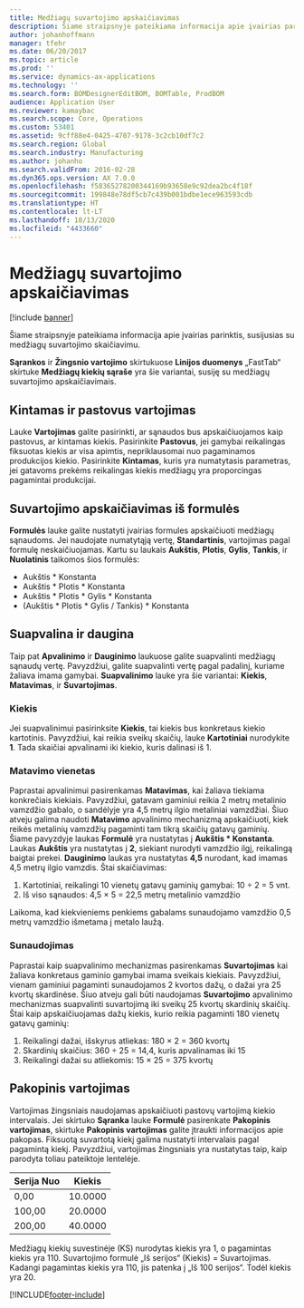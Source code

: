 ```yaml
---
title: Medžiagų suvartojimo apskaičiavimas
description: Šiame straipsnyje pateikiama informacija apie įvairias parinktis, susijusias su medžiagų suvartojimo skaičiavimu.
author: johanhoffmann
manager: tfehr
ms.date: 06/20/2017
ms.topic: article
ms.prod: ''
ms.service: dynamics-ax-applications
ms.technology: ''
ms.search.form: BOMDesignerEditBOM, BOMTable, ProdBOM
audience: Application User
ms.reviewer: kamaybac
ms.search.scope: Core, Operations
ms.custom: 53401
ms.assetid: 9cff88e4-0425-4707-9178-3c2cb10df7c2
ms.search.region: Global
ms.search.industry: Manufacturing
ms.author: johanho
ms.search.validFrom: 2016-02-28
ms.dyn365.ops.version: AX 7.0.0
ms.openlocfilehash: f58365278200344169b93658e9c92dea2bc4f18f
ms.sourcegitcommit: 199848e78df5cb7c439b001bdbe1ece963593cdb
ms.translationtype: HT
ms.contentlocale: lt-LT
ms.lasthandoff: 10/13/2020
ms.locfileid: "4433660"
---
```

# <a name="calculate-material-consumption"></a>Medžiagų suvartojimo apskaičiavimas

[!include [banner](../includes/banner.md)]

Šiame straipsnyje pateikiama informacija apie įvairias parinktis, susijusias su medžiagų suvartojimo skaičiavimu. 

**Sąrankos** ir **Žingsnio vartojimo** skirtukuose **Linijos duomenys** „FastTab“ skirtuke **Medžiagų kiekių sąraše** yra šie variantai, susiję su medžiagų suvartojimo apskaičiavimais.

## <a name="variable-and-constant-consumption"></a>Kintamas ir pastovus vartojimas
Lauke **Vartojimas** galite pasirinkti, ar sąnaudos bus apskaičiuojamos kaip pastovus, ar kintamas kiekis. Pasirinkite **Pastovus**, jei gamybai reikalingas fiksuotas kiekis ar visa apimtis, nepriklausomai nuo pagaminamos produkcijos kiekio. Pasirinkite **Kintamas**, kuris yra numatytasis parametras, jei gatavoms prekėms reikalingas kiekis medžiagų yra proporcingas pagamintai produkcijai.

## <a name="calculating-consumption-from-a-formula"></a>Suvartojimo apskaičiavimas iš formulės
**Formulės** lauke galite nustatyti įvairias formules apskaičiuoti medžiagų sąnaudoms. Jei naudojate numatytąją vertę, **Standartinis**, vartojimas pagal formulę neskaičiuojamas. Kartu su laukais **Aukštis**, **Plotis**, **Gylis**, **Tankis**, ir **Nuolatinis** taikomos šios formulės:

-   Aukštis \* Konstanta
-   Aukštis \* Plotis \* Konstanta
-   Aukštis \* Plotis \* Gylis \* Konstanta
-   (Aukštis \* Plotis \* Gylis / Tankis) \* Konstanta

## <a name="rounding-up-and-multiples"></a>Suapvalina ir daugina
Taip pat **Apvalinimo** ir **Dauginimo** laukuose galite suapvalinti medžiagų sąnaudų vertę. Pavyzdžiui, galite suapvalinti vertę pagal padalinį, kuriame žaliava imama gamybai. **Suapvalinimo** lauke yra šie variantai: **Kiekis**, **Matavimas**, ir **Suvartojimas**.

### <a name="quantity"></a>Kiekis

Jei suapvalinimui pasirinksite **Kiekis**, tai kiekis bus konkretaus kiekio kartotinis. Pavyzdžiui, kai reikia sveikų skaičių, lauke **Kartotiniai** nurodykite **1**. Tada skaičiai apvalinami iki kiekio, kuris dalinasi iš 1.

### <a name="measurement"></a>Matavimo vienetas

Paprastai apvalinimui pasirenkamas **Matavimas**, kai žaliava tiekiama konkrečiais kiekiais. Pavyzdžiui, gatavam gaminiui reikia 2 metrų metalinio vamzdžio gabalo, o sandėlyje yra 4,5 metrų ilgio metaliniai vamzdžiai. Šiuo atveju galima naudoti **Matavimo** apvalinimo mechanizmą apskaičiuoti, kiek reikės metalinių vamzdžių pagaminti tam tikrą skaičių gatavų gaminių. Šiame pavyzdyje laukas **Formulė** yra nustatytas į **Aukštis \* Konstanta**. Laukas **Aukštis** yra nustatytas į **2**, siekiant nurodyti vamzdžio ilgį, reikalingą baigtai prekei. **Dauginimo** laukas yra nustatytas **4,5** nurodant, kad imamas 4,5 metrų ilgio vamzdis. Štai skaičiavimas:

1.  Kartotiniai, reikalingi 10 vienetų gatavų gaminių gamybai: 10 ÷ 2 = 5 vnt.
2.  Iš viso sąnaudos: 4,5 × 5 = 22,5 metrų metalinio vamzdžio

Laikoma, kad kiekvieniems penkiems gabalams sunaudojamo vamzdžio 0,5 metrų vamzdžio išmetama į metalo laužą.

### <a name="consumption"></a>Sunaudojimas

Paprastai kaip suapvalinimo mechanizmas pasirenkamas **Suvartojimas** kai žaliava konkretaus gaminio gamybai imama sveikais kiekiais. Pavyzdžiui, vienam gaminiui pagaminti sunaudojamos 2 kvortos dažų, o dažai yra 25 kvortų skardinėse. Šiuo atveju gali būti naudojamas **Suvartojimo** apvalinimo mechanizmas suapvalinti suvartojimą iki sveikų 25 kvortų skardinių skaičių. Štai kaip apskaičiuojamas dažų kiekis, kurio reikia pagaminti 180 vienetų gatavų gaminių:

1.  Reikalingi dažai, išskyrus atliekas: 180 × 2 = 360 kvortų
2.  Skardinių skaičius: 360 ÷ 25 = 14,4, kuris apvalinamas iki 15
3.  Reikalingi dažai su atliekomis: 15 × 25 = 375 kvortų

## <a name="step-consumption"></a>Pakopinis vartojimas
Vartojimas žingsniais naudojamas apskaičiuoti pastovų vartojimą kiekio intervalais. Jei skirtuko **Sąranka** lauke **Formulė** pasirenkate **Pakopinis vartojimas**, skirtuke **Pakopinis vartojimas** galite įtraukti informacijos apie pakopas. Fiksuotą suvartotą kiekį galima nustatyti intervalais pagal pagamintą kiekį. Pavyzdžiui, vartojimas žingsniais yra nustatytas taip, kaip parodyta toliau pateiktoje lentelėje.

| Serija Nuo | Kiekis |
|-------------|----------|
| 0,00        | 10.0000  |
| 100,00      | 20.0000  |
| 200,00      | 40.0000  |

Medžiagų kiekių suvestinėje (KS) nurodytas kiekis yra 1, o pagamintas kiekis yra 110. Suvartojimo formulė „Iš serijos“ (Kiekis) = Suvartojimas. Kadangi pagamintas kiekis yra 110, jis patenka į „Iš 100 serijos“. Todėl kiekis yra 20.





[!INCLUDE[footer-include](../../includes/footer-banner.md)]